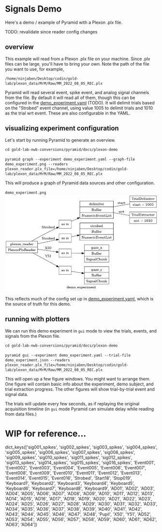 # Signals Demo

Here's a demo / example of Pyramid with a Plexon .plx file.

TODO: revalidate since reader config changes

## overview

This example will read from a Plexon .plx file on your machine.
Since .plx files can be large, you'll have to bring your own.
Note the path of the file you want to use, for example,

```
/home/ninjaben/Desktop/codin/gold-lab/plexon_data/MrM/Raw/MM_2022_08_05_REC.plx
```

Pyramid will read several event, spike event, and analog signal channels from the file.
By default it will read all of them, though this can be configured in the [demo_experiment.yaml](demo_experiment.yaml) (TODO).
It will delimit trials based on the "Strobed" event channel, using value 1005 to delimit trials and 1010 as the trial wrt event.
These are also configurable in the YAML.


## visualizing experiment configuration

Let's start by running Pyramid to generate an overview.

```
cd gold-lab-nwb-conversions/pyramid/docs/plexon-demo

pyramid graph --experiment demo_experiment.yaml --graph-file demo_experiment.png --readers plexon_reader.plx_file=/home/ninjaben/Desktop/codin/gold-lab/plexon_data/MrM/Raw/MM_2022_08_05_REC.plx
```

This will produce a graph of Pyramid data sources and other configuration.

`demo_experiment.png`
![Graph of Pyramid Readers, Buffers, and Trial configuration for a Plexon file.](demo_experiment.png "Overview of a Plexon experiment")

This reflects much of the config set up in [demo_experiment.yaml](demo_experiment.yaml), which is the source of truth for this demo.

## running with plotters

We can run this demo experiment in `gui` mode to view the trials, events, and signals from the Plexon file.

```
cd gold-lab-nwb-conversions/pyramid/docs/plexon-demo

pyramid gui --experiment demo_experiment.yaml --trial-file demo_experiment.json --readers plexon_reader.plx_file=/home/ninjaben/Desktop/codin/gold-lab/plexon_data/MrM/Raw/MM_2022_08_05_REC.plx
```

This will open up a few figure windows.  You might want to arrange them.
One figure will contain basic info about the experiment, demo subject, and trial extraction progress.
The other figures will show trial-by-trial event and signal data.

The trials will update every few seconds, as if replaying the original acquisition timeline (in `gui` mode Pyramid can simulate delay while reading from data files.)

# WIP for reference...
dict_keys(['sig001_spikes', 'sig002_spikes', 'sig003_spikes', 'sig004_spikes', 'sig005_spikes', 'sig006_spikes', 'sig007_spikes', 'sig008_spikes', 'sig009_spikes', 'sig010_spikes', 'sig011_spikes', 'sig012_spikes', 'sig013_spikes', 'sig014_spikes', 'sig015_spikes', 'sig016_spikes', 'Event001', 'Event002', 'Event003', 'Event004', 'Event005', 'Event006', 'Event007', 'Event008', 'Event009', 'Event010', 'Event011', 'Event012', 'Event013', 'Event014', 'Event015', 'Event016', 'Strobed', 'Start18', 'Stop019', 'Keyboard1', 'Keyboard2', 'Keyboard3', 'Keyboard4', 'Keyboard5', 'Keyboard6', 'Keyboard7', 'Keyboard8', 'Keyboard9', 'AD01', 'AD02', 'AD03', 'AD04', 'AD05', 'AD06', 'AD07', 'AD08', 'AD09', 'AD10', 'AD11', 'AD12', 'AD13', 'AD14', 'AD15', 'AD16', 'AD17', 'AD18', 'AD19', 'AD20', 'AD21', 'AD22', 'AD23', 'AD24', 'AD25', 'AD26', 'AD27', 'AD28', 'AD29', 'AD30', 'AD31', 'AD32', 'AD33', 'AD34', 'AD35', 'AD36', 'AD37', 'AD38', 'AD39', 'AD40', 'AD41', 'AD42', 'AD43', 'AD44', 'AD45', 'AD46', 'AD47', 'AD48', 'Pupil', 'X50', 'Y51', 'AD52', 'AD53', 'AD54', 'AD55', 'AD56', 'AD57', 'AD58', 'AD59', 'AD60', 'AD61', 'AD62', 'AD63', 'AD64'])